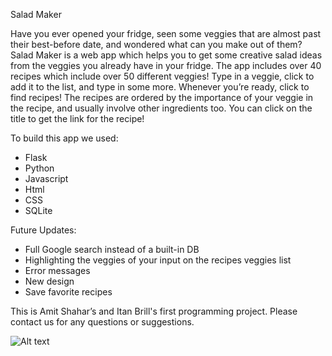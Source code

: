 Salad Maker

Have you ever opened your fridge, seen some veggies that are almost past their best-before date, and wondered what can you make out of them?
Salad Maker is a web app which helps you to get some creative salad ideas from the veggies you already have in your fridge.
The app includes over 40 recipes which include over 50 different veggies!
Type in a veggie, click to add it to the list, and type in some more. Whenever you’re ready, click to find recipes! 
The recipes are ordered by the importance of your veggie in the recipe, and usually involve other ingredients too.
You can click on the title to get the link for the recipe!

To build this app we used:
- Flask
- Python
- Javascript
- Html
- CSS
- SQLite

Future Updates:
- Full Google search instead of a built-in DB
- Highlighting the veggies of your input on the recipes veggies list
- Error messages
- New design
- Save favorite recipes

This is Amit Shahar’s and Itan Brill's first programming project.
Please contact us for any questions or suggestions. 

![Alt text](C:\Users\Gabi\PycharmProjects\pythonProject\salad-maker\main_pic.jpg?raw=true "Main")
